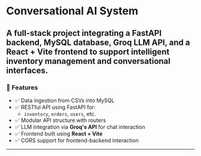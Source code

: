 # Conversational AI System

## A full-stack project integrating a **FastAPI backend**, **MySQL database**, **Groq LLM API**, and a **React + Vite frontend** to support intelligent inventory management and conversational interfaces.

### 🚀 Features

- ✅ Data ingestion from CSVs into MySQL
- ✅ RESTful API using FastAPI for:
  - `inventory`, `orders`, `users`, etc.
- ✅ Modular API structure with routers
- ✅ LLM integration via **Groq's API** for chat interaction
- ✅ Frontend built using **React + Vite**
- ✅ CORS support for frontend-backend interaction

---
